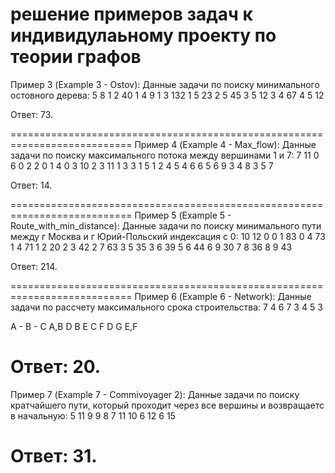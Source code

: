 решение примеров задач к индивидулаьному проекту по теории графов
===========================================================================
Пример 3 (Example 3 - Ostov):
Данные задачи по поиску минимального остовного дерева:
5 8
1 2 40
1 4 9
1 3 132
1 5 23
2 5 45
3 5 12
3 4 67
4 5 12

Ответ: 73.

===========================================================================
Пример 4 (Example 4 - Max_flow):
Данные задачи по поиску максимального потока между вершинами 1 и 7:
7 11 0 6
0 2 2
0 1 4
0 3 10
2 3 11
1 3 3
1 5 1
2 4 5
4 6 6
5 6 9
3 4 8
3 5 7

Ответ: 14.

===========================================================================
Пример 5 (Example 5 - Route_with_min_distance):
Данные задачи по поиску минимального пути между г Москва и г Юрий-Польский
индексация с 0:
10 12 0
0 1 83
0 4 73
1 4 71
1 2 20
2 3 42
2 7 63
3 5 35
3 6 39
5 6 44
6 9 30
7 8 36
8 9 43

Ответ: 214.

===========================================================================
Пример 6 (Example 6 - Network):
Данные задачи по рассчету максимального срока строительства:
7
4
6
7
3
4
5
3

A -
B -
C A,B
D B
E C
F D
G E,F

Ответ: 20.
===========================================================================
Пример 7 (Example 7 - Commivoyager 2):
Данные задачи по поиску кратчайшего пути, который проходит через все вершины и возвращаетс в начальную:
5 11 9
9 8 7
11 10 6
12 6 15

Ответ: 31.
===========================================================================